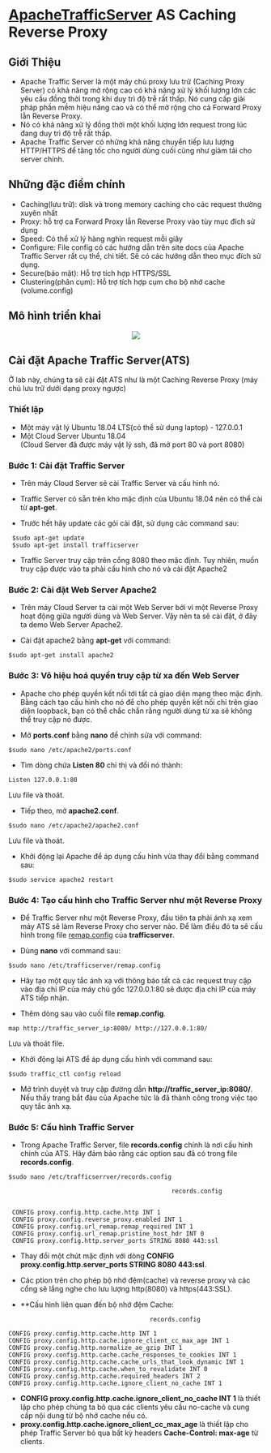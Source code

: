 # [ApacheTrafficServer](https://trafficserver.apache.org/) AS Caching Reverse Proxy
## Giới Thiệu
- Apache Traffic Server là một máy chủ proxy lưu trữ (Caching Proxy Server) có khả năng mở rộng cao có khả năng xử lý khối lượng lớn các yêu cầu đồng thời trong khi duy trì độ trễ rất thấp. Nó cung cấp giải pháp phần mềm hiệu năng cao và có thể mở rộng cho cả Forward Proxy lẫn Reverse Proxy.
- Nó có khả năng xử lý đồng thời một khối lượng lớn request trong lúc đang duy trì độ trễ rất thấp.
- Apache Traffic Server có những khả năng chuyển tiếp lưu lượng HTTP/HTTPS để tăng tốc cho người dùng cuối cũng như giảm tải cho server chính.
## Những đặc điểm chính
- Caching(lưu trữ): disk và trong memory caching cho các request thường xuyên nhất
- Proxy: hỗ trợ ca Forward Proxy lẫn Reverse Proxy vào tùy mục đích sử dụng
- Speed: Có thể xử lý hàng nghìn request mỗi giây
- Configure: File config có các hướng dẫn trên site docs của Apache Traffic Server rất cụ thể, chi tiết. Sẽ có các hướng dẫn theo mục đích sử dụng.
- Secure(bảo mật): Hỗ trợ tích hợp HTTPS/SSL
- Clustering(phân cụm): Hỗ trợ tích hợp cụm cho bộ nhớ cache (volume.config)

## Mô hình triển khai
<p align="center">
  <img src="https://docs.trafficserver.apache.org/en/7.0.x/_images/httprvs.jpg"
  <br/>
</p>

## Cài đặt Apache Traffic Server(ATS)
Ở lab này, chúng ta sẽ cài đặt ATS như là một Caching Reverse Proxy (máy chủ lưu trữ dưới dạng proxy ngược)
### Thiết lập
- Một máy vật lý Ubuntu 18.04 LTS(có thể sử dụng laptop) - 127.0.0.1
- Một Cloud Server Ubuntu 18.04\
(Cloud Server đã được máy vật lý ssh, đã mở port 80 và port 8080)

### Bước 1: Cài đặt Traffic Server
- Trên máy Cloud Server sẽ cài Traffic Server và cấu hình nó.

- Traffic Server có sẵn trên kho mặc định của Ubuntu 18.04 nên có thể cài từ **apt-get**.

- Trước hết hãy update các gói cài đặt, sử dụng các command sau:
``` 
 $sudo apt-get update
 $sudo apt-get install trafficserver
```
- Traffic Server truy cập trên cổng 8080 theo mặc định. Tuy nhiên, muốn truy cập được vào ta phải cấu hình cho nó và cài đặt Apache2

### Bước 2: Cài đặt Web Server Apache2
- Trên máy Cloud Server ta cài một Web Server bởi vì một Reverse Proxy hoạt động giữa người dùng và Web Server. Vậy nên ta sẽ cài đặt, ở đây ta demo Web Server Apache2.

- Cài đặt apache2 bằng **apt-get** với command:
```
$sudo apt-get install apache2
```
### Bước 3: Vô hiệu hoá quyền truy cập từ xa đến Web Server
- Apache cho phép quyền kết nối tới tất cả giao diện mạng theo mặc định. Bằng cách tạo cấu hình cho nó để cho phép quyền kết nối chỉ trên giao diện loopback, bạn có thể chắc chắn rằng người dùng từ xa sẽ không thể truy cập nó được.

- Mở **ports.conf** bằng **nano** để chỉnh sửa với command:
```
$sudo nano /etc/apache2/ports.conf
```
- Tìm dòng chứa **Listen 80** chỉ thị và đổi nó thành:
```
Listen 127.0.0.1:80
```
 Lưu file và thoát.

- Tiếp theo, mở **apache2.conf**.
```
$sudo nano /etc/apache2/apache2.conf
```
Lưu file và thoát.

- Khởi động lại Apache để áp dụng cấu hình vừa thay đổi bằng command sau:
```
$sudo service apache2 restart
```
### Bước 4: Tạo cấu hình cho Traffic Server như một Reverse Proxy
- Để Traffic Server như một Reverse Proxy, đầu tiên ta phải ánh xạ xem máy ATS sẽ làm Reverse Proxy cho server nào. Để làm điều đó ta sẽ cấu hình 
trong file [remap.config](https://docs.trafficserver.apache.org/en/latest/admin-guide/files/remap.config.en.html) của **trafficserver**.

- Dùng **nano** với command sau:
```
$sudo nano /etc/trafficserver/remap.config
```
- Hãy tạo một quy tắc ánh xạ với thông báo tất cả các request truy cập vào địa chỉ IP của máy chủ gốc 127.0.0.1:80 sẽ được địa chỉ IP
của máy ATS tiếp nhận.

- Thêm dòng sau vào cuối file **remap.config**.
```
map http://traffic_server_ip:8080/ http://127.0.0.1:80/
```
Lưu và thoát file.

- Khởi động lại ATS để áp dụng cấu hình với command sau:
```
$sudo traffic_ctl config reload
```
- Mở trình duyệt và truy cập đường dẫn **http://traffic_server_ip:8080/**. Nếu thấy trang bắt đàu của Apache tức là đã thành công trong việc tạo quy tắc ánh xạ.

### Bước 5: Cấu hình Traffic Server
- Trong Apache Traffic Server, file **records.config** chính là nơi cấu hình chính của ATS. Hãy đảm bảo rằng
các option sau đã có trong file **records.config**.
```
$sudo nano /etc/trafficserrver/records.config
```
```
                                             records.config
                                  
                     
 CONFIG proxy.config.http.cache.http INT 1
 CONFIG proxy.config.reverse_proxy.enabled INT 1
 CONFIG proxy.config.url_remap.remap_required INT 1
 CONFIG proxy.config.url_remap.pristine_host_hdr INT 0
 CONFIG proxy.config.http.server_ports STRING 8080 443:ssl
```
- Thay đổi một chút mặc định với dòng **CONFIG proxy.config.http.server_ports STRING 8080 443:ssl**.

- Các ption trên cho phép bộ nhớ đệm(cache) và reverse proxy và các cổng sẽ lắng nghe cho lưu lượng
http(8080) và https(443:SSL).

- **Cấu hình liên quan đến bộ nhớ đệm Cache:

```
                                       records.config
 
CONFIG proxy.config.http.cache.http INT 1
CONFIG proxy.config.http.cache.ignore_client_cc_max_age INT 1
CONFIG proxy.config.http.normalize_ae_gzip INT 1
CONFIG proxy.config.http.cache.cache_responses_to_cookies INT 1
CONFIG proxy.config.http.cache.cache_urls_that_look_dynamic INT 1
CONFIG proxy.config.http.cache.when_to_revalidate INT 0
CONFIG proxy.config.http.cache.required_headers INT 2
CONFIG proxy.config.http.cache.ignore_client_no_cache INT 1
```
- **CONFIG proxy.config.http.cache.ignore_client_no_cache INT 1** là thiết lập cho phép chúng ta bỏ qua các clients yêu cầu no-cache và cung cấp nội dung từ bộ nhớ cache nếu có.
- **proxy.config.http.cache.ignore_client_cc_max_age** là thiết lập cho phép Traffic Server bỏ qua bất kỳ headers **Cache-Control: max-age** từ clients.
















